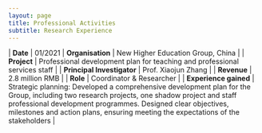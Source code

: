 ```yaml
---
layout: page
title: Professional Activities
subtitle: Research Experience
---
```


| **Date** | 01/2021 
| **Organisation** | New Higher Education Group, China | 
| **Project** | Professional development plan for teaching and professional services staff | 
| **Principal Investigator** | Prof. Xiaojun Zhang | 
| **Revenue** | 2.8 million RMB |
| **Role** | Coordinator & Researcher |
| **Experience gained** | Strategic planning: Developed a comprehensive development plan for the Group, including two research projects, one shadow project and staff professional development programmes. Designed clear objectives, milestones and action plans, ensuring meeting the expectations of the stakeholders |

